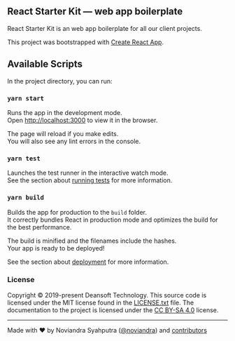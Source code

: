## React Starter Kit — web app boilerplate

React Starter Kit is an web app boilerplate for all our client projects.

This project was bootstrapped with [Create React App](https://github.com/facebook/create-react-app).

## Available Scripts

In the project directory, you can run:

### `yarn start`

Runs the app in the development mode.<br />
Open [http://localhost:3000](http://localhost:3000) to view it in the browser.

The page will reload if you make edits.<br />
You will also see any lint errors in the console.

### `yarn test`

Launches the test runner in the interactive watch mode.<br />
See the section about [running tests](https://facebook.github.io/create-react-app/docs/running-tests) for more information.

### `yarn build`

Builds the app for production to the `build` folder.<br />
It correctly bundles React in production mode and optimizes the build for the best performance.

The build is minified and the filenames include the hashes.<br />
Your app is ready to be deployed!

See the section about [deployment](https://facebook.github.io/create-react-app/docs/deployment) for more information.

### License

Copyright © 2019-present Deansoft Technology. This source code is licensed under the MIT
license found in the [LICENSE.txt](https://github.com/deandex/react-starter-kit/blob/master/LICENSE.txt)
file. The documentation to the project is licensed under the
[CC BY-SA 4.0](http://creativecommons.org/licenses/by-sa/4.0/) license.

---
Made with ♥ by Noviandra Syahputra ([@noviandra](https://twitter.com/noviandra)) and [contributors](https://github.com/deandex/react-starter-kit/graphs/contributors)

[site]: https://www.deansoft-technology.com
[demo]: https://rsk.deansoft-webhost.com